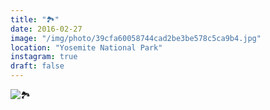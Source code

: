 ```yaml
---
title: "🏞"
date: 2016-02-27
image: "/img/photo/39cfa60058744cad2be3be578c5ca9b4.jpg"
location: "Yosemite National Park"
instagram: true
draft: false
---
```


![🏞](/img/photo/39cfa60058744cad2be3be578c5ca9b4.jpg)
